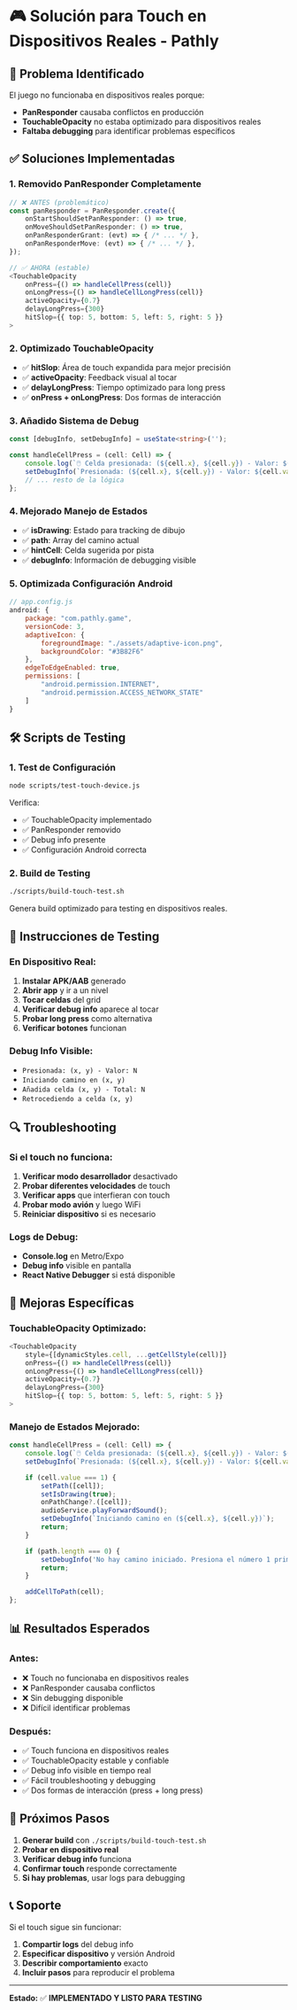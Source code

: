 # 🎮 Solución para Touch en Dispositivos Reales - Pathly

## 🚨 Problema Identificado

El juego no funcionaba en dispositivos reales porque:
- **PanResponder** causaba conflictos en producción
- **TouchableOpacity** no estaba optimizado para dispositivos reales
- **Faltaba debugging** para identificar problemas específicos

## ✅ Soluciones Implementadas

### 1. **Removido PanResponder Completamente**
```typescript
// ❌ ANTES (problemático)
const panResponder = PanResponder.create({
    onStartShouldSetPanResponder: () => true,
    onMoveShouldSetPanResponder: () => true,
    onPanResponderGrant: (evt) => { /* ... */ },
    onPanResponderMove: (evt) => { /* ... */ },
});

// ✅ AHORA (estable)
<TouchableOpacity
    onPress={() => handleCellPress(cell)}
    onLongPress={() => handleCellLongPress(cell)}
    activeOpacity={0.7}
    delayLongPress={300}
    hitSlop={{ top: 5, bottom: 5, left: 5, right: 5 }}
>
```

### 2. **Optimizado TouchableOpacity**
- ✅ **hitSlop**: Área de touch expandida para mejor precisión
- ✅ **activeOpacity**: Feedback visual al tocar
- ✅ **delayLongPress**: Tiempo optimizado para long press
- ✅ **onPress + onLongPress**: Dos formas de interacción

### 3. **Añadido Sistema de Debug**
```typescript
const [debugInfo, setDebugInfo] = useState<string>('');

const handleCellPress = (cell: Cell) => {
    console.log(`🖱️ Celda presionada: (${cell.x}, ${cell.y}) - Valor: ${cell.value}`);
    setDebugInfo(`Presionada: (${cell.x}, ${cell.y}) - Valor: ${cell.value}`);
    // ... resto de la lógica
};
```

### 4. **Mejorado Manejo de Estados**
- ✅ **isDrawing**: Estado para tracking de dibujo
- ✅ **path**: Array del camino actual
- ✅ **hintCell**: Celda sugerida por pista
- ✅ **debugInfo**: Información de debugging visible

### 5. **Optimizada Configuración Android**
```javascript
// app.config.js
android: {
    package: "com.pathly.game",
    versionCode: 3,
    adaptiveIcon: {
        foregroundImage: "./assets/adaptive-icon.png",
        backgroundColor: "#3B82F6"
    },
    edgeToEdgeEnabled: true,
    permissions: [
        "android.permission.INTERNET",
        "android.permission.ACCESS_NETWORK_STATE"
    ]
}
```

## 🛠️ Scripts de Testing

### 1. **Test de Configuración**
```bash
node scripts/test-touch-device.js
```
Verifica:
- ✅ TouchableOpacity implementado
- ✅ PanResponder removido
- ✅ Debug info presente
- ✅ Configuración Android correcta

### 2. **Build de Testing**
```bash
./scripts/build-touch-test.sh
```
Genera build optimizado para testing en dispositivos reales.

## 📱 Instrucciones de Testing

### **En Dispositivo Real:**
1. **Instalar APK/AAB** generado
2. **Abrir app** y ir a un nivel
3. **Tocar celdas** del grid
4. **Verificar debug info** aparece al tocar
5. **Probar long press** como alternativa
6. **Verificar botones** funcionan

### **Debug Info Visible:**
- `Presionada: (x, y) - Valor: N`
- `Iniciando camino en (x, y)`
- `Añadida celda (x, y) - Total: N`
- `Retrocediendo a celda (x, y)`

## 🔍 Troubleshooting

### **Si el touch no funciona:**
1. **Verificar modo desarrollador** desactivado
2. **Probar diferentes velocidades** de touch
3. **Verificar apps** que interfieran con touch
4. **Probar modo avión** y luego WiFi
5. **Reiniciar dispositivo** si es necesario

### **Logs de Debug:**
- **Console.log** en Metro/Expo
- **Debug info** visible en pantalla
- **React Native Debugger** si está disponible

## 🎯 Mejoras Específicas

### **TouchableOpacity Optimizado:**
```typescript
<TouchableOpacity
    style={[dynamicStyles.cell, ...getCellStyle(cell)]}
    onPress={() => handleCellPress(cell)}
    onLongPress={() => handleCellLongPress(cell)}
    activeOpacity={0.7}
    delayLongPress={300}
    hitSlop={{ top: 5, bottom: 5, left: 5, right: 5 }}
>
```

### **Manejo de Estados Mejorado:**
```typescript
const handleCellPress = (cell: Cell) => {
    console.log(`🖱️ Celda presionada: (${cell.x}, ${cell.y}) - Valor: ${cell.value}`);
    setDebugInfo(`Presionada: (${cell.x}, ${cell.y}) - Valor: ${cell.value}`);

    if (cell.value === 1) {
        setPath([cell]);
        setIsDrawing(true);
        onPathChange?.([cell]);
        audioService.playForwardSound();
        setDebugInfo(`Iniciando camino en (${cell.x}, ${cell.y})`);
        return;
    }

    if (path.length === 0) {
        setDebugInfo('No hay camino iniciado. Presiona el número 1 primero.');
        return;
    }

    addCellToPath(cell);
};
```

## 📊 Resultados Esperados

### **Antes:**
- ❌ Touch no funcionaba en dispositivos reales
- ❌ PanResponder causaba conflictos
- ❌ Sin debugging disponible
- ❌ Difícil identificar problemas

### **Después:**
- ✅ Touch funciona en dispositivos reales
- ✅ TouchableOpacity estable y confiable
- ✅ Debug info visible en tiempo real
- ✅ Fácil troubleshooting y debugging
- ✅ Dos formas de interacción (press + long press)

## 🚀 Próximos Pasos

1. **Generar build** con `./scripts/build-touch-test.sh`
2. **Probar en dispositivo real**
3. **Verificar debug info** funciona
4. **Confirmar touch** responde correctamente
5. **Si hay problemas**, usar logs para debugging

## 📞 Soporte

Si el touch sigue sin funcionar:
1. **Compartir logs** del debug info
2. **Especificar dispositivo** y versión Android
3. **Describir comportamiento** exacto
4. **Incluir pasos** para reproducir el problema

---

**Estado:** ✅ **IMPLEMENTADO Y LISTO PARA TESTING** 